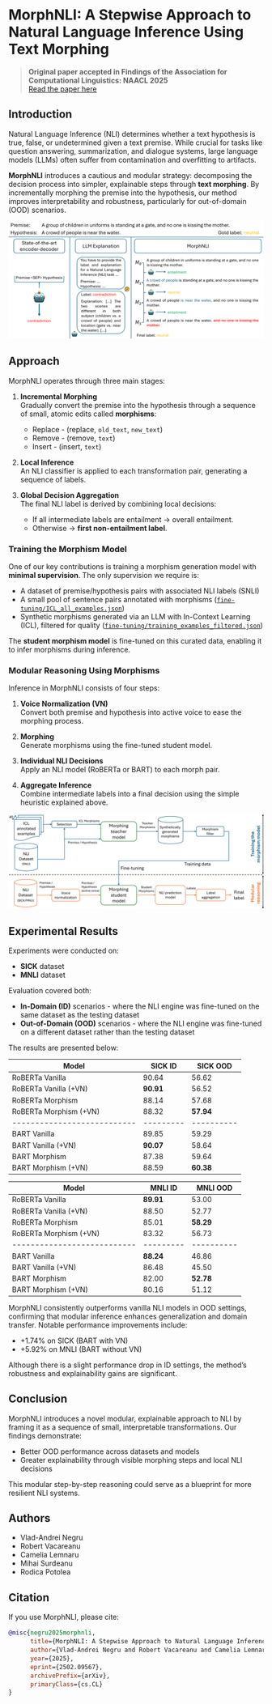 # MorphNLI: A Stepwise Approach to Natural Language Inference Using Text Morphing

> **Original paper accepted in Findings of the Association for Computational Linguistics: NAACL 2025**  
> [Read the paper here](https://arxiv.org/abs/2502.09567)

## Introduction

Natural Language Inference (NLI) determines whether a text hypothesis is true, false, or undetermined given a text premise. While crucial for tasks like question answering, summarization, and dialogue systems, large language models (LLMs) often suffer from contamination and overfitting to artifacts.

**MorphNLI** introduces a cautious and modular strategy: decomposing the decision process into simpler, explainable steps through **text morphing**. By incrementally morphing the premise into the hypothesis, our method improves interpretability and robustness, particularly for out-of-domain (OOD) scenarios.

![First_page_image](images/first_page_image.png)

## Approach

MorphNLI operates through three main stages:

1. **Incremental Morphing**  
   Gradually convert the premise into the hypothesis through a sequence of small, atomic edits called **morphisms**:
   - Replace - (replace, `old_text`, `new_text`)
   - Remove - (remove, `text`)
   - Insert - (insert, `text`)

2. **Local Inference**  
   An NLI classifier is applied to each transformation pair, generating a sequence of labels.

3. **Global Decision Aggregation**  
   The final NLI label is derived by combining local decisions:
   - If all intermediate labels are entailment → overall entailment.
   - Otherwise → **first non-entailment label**.

### Training the Morphism Model

One of our key contributions is training a morphism generation model with **minimal supervision**. The only supervision we require is:
- A dataset of premise/hypothesis pairs with associated NLI labels (SNLI)
- A small pool of sentence pairs annotated with morphisms ([`fine-tuning/ICL_all_examples.json`](fine-tuning/ICL_all_examples.json))
- Synthetic morphisms generated via an LLM with In-Context Learning (ICL), filtered for quality ([`fine-tuning/training_examples_filtered.json`](fine-tuning/training_examples_filtered.json))

The **student morphism model** is fine-tuned on this curated data, enabling it to infer morphisms during inference.

### Modular Reasoning Using Morphisms

Inference in MorphNLI consists of four steps:

1. **Voice Normalization (VN)**  
   Convert both premise and hypothesis into active voice to ease the morphing process.

2. **Morphing**  
   Generate morphisms using the fine-tuned student model.

3. **Individual NLI Decisions**  
   Apply an NLI model (RoBERTa or BART) to each morph pair.

4. **Aggregate Inference**  
   Combine intermediate labels into a final decision using the simple heuristic explained above.

![architecture](images/architecture.png)

## Experimental Results

Experiments were conducted on:
- **SICK** dataset
- **MNLI** dataset

Evaluation covered both:
- **In-Domain (ID)** scenarios - where the NLI engine was fine-tuned on the same dataset as the testing dataset
- **Out-of-Domain (OOD)** scenarios - where the NLI engine was fine-tuned on a different dataset rather than the testing dataset

The results are presented below:

| Model                    | SICK ID | SICK OOD |
|---------------------------|---------|----------|
| RoBERTa Vanilla           | 90.64   | 56.62    |
| RoBERTa Vanilla (+VN)     | **90.91**   | 56.52    |
| RoBERTa Morphism          | 88.14   | 57.68    |
| RoBERTa Morphism (+VN)    | 88.32   | **57.94**    |
|---------------------------|---------|----------|
| BART Vanilla              | 89.85   | 59.29    |
| BART Vanilla (+VN)        | **90.07**   | 58.64    |
| BART Morphism             | 87.38   | 59.64    |
| BART Morphism (+VN)       | 88.59   | **60.38**    |

| Model                    | MNLI ID | MNLI OOD |
|---------------------------|---------|----------|
| RoBERTa Vanilla           | **89.91**   | 53.00    |
| RoBERTa Vanilla (+VN)     | 88.50   | 52.77    |
| RoBERTa Morphism          | 85.01   | **58.29**    |
| RoBERTa Morphism (+VN)    | 83.32   | 56.73    |
|---------------------------|---------|----------|
| BART Vanilla              | **88.24**   | 46.86    |
| BART Vanilla (+VN)        | 86.48   | 45.50    |
| BART Morphism             | 82.00   | **52.78**    |
| BART Morphism (+VN)       | 80.16   | 51.12    |


MorphNLI consistently outperforms vanilla NLI models in OOD settings, confirming that modular inference enhances generalization and domain transfer. Notable performance improvements include:
- +1.74% on SICK (BART with VN)
- +5.92% on MNLI (BART without VN)

Although there is a slight performance drop in ID settings, the method’s robustness and explainability gains are significant.

## Conclusion

MorphNLI introduces a novel modular, explainable approach to NLI by framing it as a sequence of small, interpretable transformations. Our findings demonstrate:
- Better OOD performance across datasets and models
- Greater explainability through visible morphing steps and local NLI decisions

This modular step-by-step reasoning could serve as a blueprint for more resilient NLI systems.

## Authors

- Vlad-Andrei Negru
- Robert Vacareanu
- Camelia Lemnaru
- Mihai Surdeanu
- Rodica Potolea

## Citation

If you use MorphNLI, please cite:

```bibtex
@misc{negru2025morphnli,
      title={MorphNLI: A Stepwise Approach to Natural Language Inference Using Text Morphing}, 
      author={Vlad-Andrei Negru and Robert Vacareanu and Camelia Lemnaru and Mihai Surdeanu and Rodica Potolea},
      year={2025},
      eprint={2502.09567},
      archivePrefix={arXiv},
      primaryClass={cs.CL}
}
```
